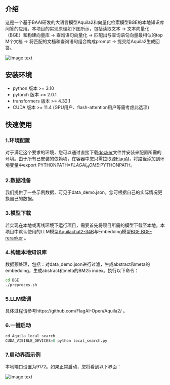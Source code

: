 ## 介绍
这是一个基于BAAI研发的大语言模型Aquila2和向量化检索模型BGE的本地知识库问答的应用。本项目的实现原理如下图所示，包括读取文本 -> 文本向量化（BGE）和构建向量库 -> 查询语句向量化 -> 匹配出与查询语句向量最相似的top M个文档 -> 将匹配的文档和查询语句组合构成prompt -> 提交给Aquila2生成回答。

![Image text](https://github.com/zll1995-nlp/Aquila2/blob/main/examples/Aquila_BGE_langchain/images/pic_1.png)

## 安装环境
* python 版本 >= 3.10
* pytorch 版本 >= 2.0.1
* transformers 版本 >= 4.32.1
* CUDA 版本 >= 11.4 (GPU用户、flash-attention用户等需考虑此选项)

## 快速使用

### 1.环境配置

对于满足这个要求的环境，您可以通过直接下载[docker](https://model.baai.ac.cn/model-detail/220119)文件并安装来配置所需的环境。由于所有已安装的依赖项，在容器中您只需拉取源[FlagAI](https://github.com/FlagAI-Open/FlagAI.git)，将路径添加到环境变量中export PYTHONPATH=$FLAGAI_HOME:$PYTHONPATH。

### 2.数据准备

我们提供了一些示例数据，可见于data_demo.json。您可根据自己的实际情况更换自己的数据。

### 3.模型下载

若实现在本地或离线环境下运行项目，需要首先将项目所需的模型下载至本地。本项目中默认使用的LLM模型[Aquilachat2-34B](https://model.baai.ac.cn/models)与Embedding模型[BGE](https://huggingface.co/BAAI/bge-large-en-v1.5),[BGE-reranker](https://huggingface.co/BAAI/bge-reranker-large) 。

### 4.构建本地知识库

数据预处理，包括：对data_demo.json进行过滤，生成abstract和meta的embedding，生成abstract和meta的BM25 index。执行以下命令：

```bash
cd BGE
./preproces.sh
```

### 5.LLM微调

具体过程请参考https://github.com/FlagAI-Open/Aquila2/ 。

### 6.一键启动

```python
cd Aquila_local_search
CUDA_VISIBLE_DEVICES=0 python local_search.py
```
### 7.启动界面示例
本地端口设置为9172。如果正常启动，您将看到以下界面：

![Image text](https://github.com/zll1995-nlp/Aquila2/blob/main/examples/Aquila_BGE_langchain/images/pic_3.png)

